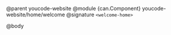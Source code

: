 @parent youcode-website
@module {can.Component} youcode-website/home/welcome <welcome-home>
@signature `<welcome-home>`

@body

## <welcome-home>

